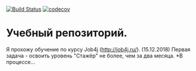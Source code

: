 [![Build Status](https://travis-ci.org/ZakharenkoIV/job4j.svg?branch=master)](https://travis-ci.org/ZakharenkoIV/job4j)
[![codecov](https://codecov.io/gh/ZakharenkoIV/job4j/branch/master/graph/badge.svg)](https://codecov.io/gh/ZakharenkoIV/job4j)

# Учебный репозиторий.

Я прохожу обучение по курсу Job4j (http://job4j.ru/). 
(15.12.2018) Первая задача - освоить уровень "Стажёр" не более, чем за два месяца. 
*В процессе...